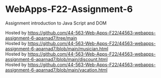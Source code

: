 # WebApps-F22-Assignment-6
Assignment introduction to Java Script and DOM

Hosted by https://github.com/44-563-Web-Apps-F22/44563-webapps-assignment-6-aparnad7/tree/main
<br>
Hosted by https://github.com/44-563-Web-Apps-F22/44563-webapps-assignment-6-aparnad7/blob/main/musician.html
<br>
Hosted by https://github.com/44-563-Web-Apps-F22/44563-webapps-assignment-6-aparnad7/blob/main/discount.html
<br>
Hosted by https://github.com/44-563-Web-Apps-F22/44563-webapps-assignment-6-aparnad7/blob/main/vacation.html
